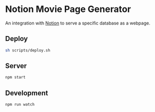 # Notion Movie Page Generator

An integration with [Notion](https://notion.so) to serve a specific database as a webpage.

## Deploy
```sh
sh scripts/deploy.sh
```

## Server

```sh
npm start
```

## Development

```sh
npm run watch
```

